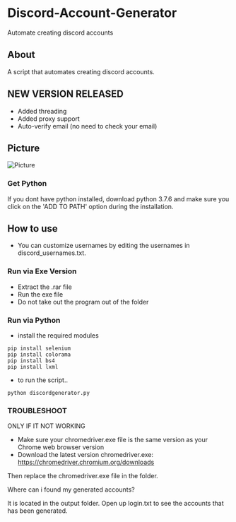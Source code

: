 # Discord-Account-Generator
Automate creating discord accounts



## About

A script that automates creating discord accounts.

## NEW VERSION RELEASED
- Added threading
- Added proxy support
- Auto-verify email (no need to check your email)

## Picture
![Picture](https://i.ibb.co/yPpLGJD/Screenshot-15.png)

### Get Python
If you dont have python installed, download python 3.7.6
and make sure you click on the 'ADD TO PATH' option during
the installation.

## How to use

- You can customize usernames by editing the usernames in discord_usernames.txt.

### Run via Exe Version
- Extract the .rar file
- Run the exe file 
- Do not take out the program out of the folder

### Run via Python
- install the required modules
```
pip install selenium
pip install colorama
pip install bs4
pip install lxml
```

- to run the script..
```
python discordgenerator.py
```


### TROUBLESHOOT
ONLY IF IT NOT WORKING
- Make sure your chromedriver.exe file is the same version as your Chrome web browser version
- Download the latest version chromedriver.exe: https://chromedriver.chromium.org/downloads

Then replace the chromedriver.exe file in the folder.

Where can i found my generated accounts?

It is located in the output folder. Open up login.txt to see the accounts 
that has been generated.

